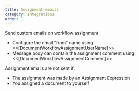 ```yaml
---
title: Assignment emails
category: Integrations
order: 1
---
```


Send custom emails on workflow assignment.

* Configure the email "from" name using &lt;&lt;[DocumentWorkflowAssignmentUserName]&gt;&gt;
* Message body can contain the assignment comment using &lt;&lt;[DocumentWorkflowAssignmentComment]&gt;&gt;

Assignment emails are not sent if:

* The assignment was made by an Assignment Expression
* You assigned a document to yourself